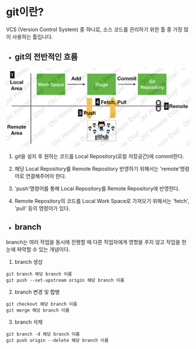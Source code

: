 # git이란?
VCS (Version Control System) 중 하나로, 소스 코드를 관리하기 위한 툴 중 가장 많이 사용하는 툴입니다.

* ## git의 전반적인 흐름
![git flow](git1_watermark.png)
1. git을 설치 후 원하는 코드를 Local Repository(로컬 저장공간)에 commit한다.

2. 해당 Local Repository를 Remote Repository 반영하기 위해서는 'remote'명령어로 연결해주어야 한다.

3. 'push'명령어를 통해 Local Repository를 Remote Repository에 반영한다.

4. Remote Repository의 코드를 Local Work Space로 가져오기 위해서는 'fetch', 'pull' 등의 명령어가 있다.

* ## branch
branch는 여러 작업을 동시에 진행할 때 다른 작업자에게 영향을 주지 않고 작업을 한눈에 파악할 수 있는 개념이다.

1. branch 생성
<pre><code>git branch 해당 branch 이름
git push --set-upstream origin 해당 branch 이름</code></pre>

2. branch 변경 및 합병
<pre><code>git checkout 해당 branch 이름
git merge 해당 branch 이름</code></pre>

3. branch 삭제
<pre><code>git branch -d 해당 branch 이름
git push origin --delete 해당 branch 이름</code></pre>
